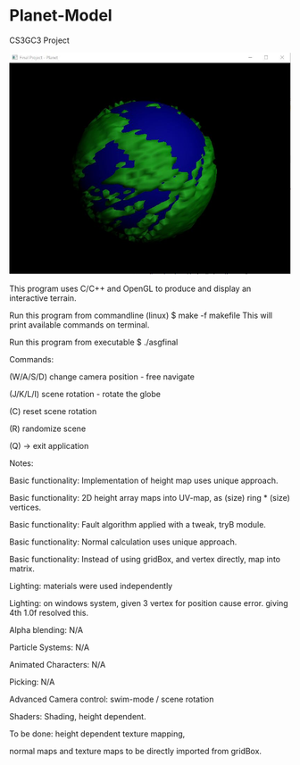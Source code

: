 # Planet-Model
CS3GC3 Project

![alt text](https://github.com/Psharp1004/Planet-Model/blob/master/screenshot.JPG)

This program uses C/C++ and OpenGL to produce and display an interactive terrain.

Run this program from commandline (linux)
$ make -f makefile
This will print available commands on terminal.

Run this program from executable
$ ./asgfinal

Commands:

(W/A/S/D) change camera position - free navigate

(J/K/L/I) scene rotation - rotate the globe

(C) reset scene rotation

(R) randomize scene

(Q) -> exit application


Notes:

Basic functionality: Implementation of height map uses unique approach.

Basic functionality: 2D height array maps into UV-map, as (size) ring * (size) vertices.

Basic functionality: Fault algorithm applied with a tweak, tryB module.

Basic functionality: Normal calculation uses unique approach.

Basic functionality: Instead of using gridBox, and vertex directly, map into matrix.

Lighting: materials were used independently

Lighting: on windows system, given 3 vertex for position cause error. giving 4th 1.0f resolved this.

Alpha blending: N/A

Particle Systems: N/A

Animated Characters: N/A

Picking: N/A

Advanced Camera control: swim-mode / scene rotation

Shaders: Shading, height dependent.

To be done: height dependent texture mapping,

normal maps and texture maps to be directly imported from gridBox.
